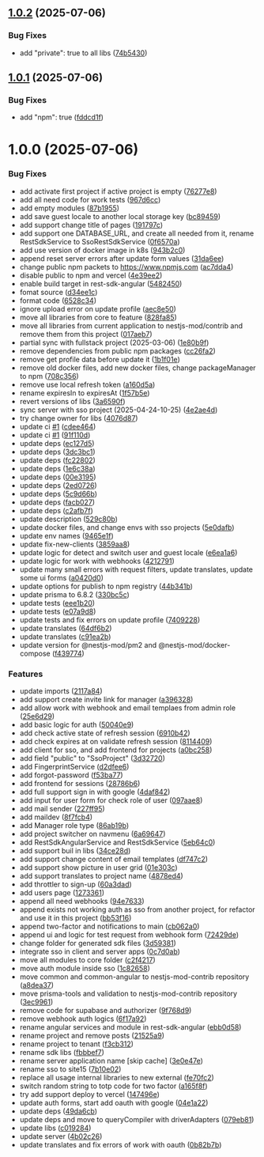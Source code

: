 ## [1.0.2](https://github.com/site15/site15.ru/compare/client-v1.0.1...client-v1.0.2) (2025-07-06)

### Bug Fixes

- add "private": true to all libs ([74b5430](https://github.com/site15/site15.ru/commit/74b5430a0798632627afac4fc0bbc309c5c9617b))

## [1.0.1](https://github.com/site15/site15.ru/compare/client-v1.0.0...client-v1.0.1) (2025-07-06)

### Bug Fixes

- add "npm": true ([fddcd1f](https://github.com/site15/site15.ru/commit/fddcd1f396f70c8923ef9b648a0f6bcca5f850d1))

# 1.0.0 (2025-07-06)

### Bug Fixes

- add activate first project if active project is empty ([76277e8](https://github.com/site15/site15.ru/commit/76277e8ec817e5031160ef44b62803a66c82f185))
- add all need code for work tests ([967d6cc](https://github.com/site15/site15.ru/commit/967d6ccb431936e5583140be0517383d10f5fc3e))
- add empty modules ([87b1955](https://github.com/site15/site15.ru/commit/87b195577533fcd729c241474105f9b30e227a8b))
- add save guest locale to another local storage key ([bc89459](https://github.com/site15/site15.ru/commit/bc89459f50062a886e772529ed7c532f3a4202b3))
- add support change title of pages ([191797c](https://github.com/site15/site15.ru/commit/191797ccab67ca1c710f331487f42063fa2512fc))
- add support one DATABASE_URL, and create all needed from it, rename RestSdkService to SsoRestSdkService ([0f6570a](https://github.com/site15/site15.ru/commit/0f6570a1a8f06bed7c5fb0a1ccd81f5830624e54))
- add use version of docker image in k8s ([943b2c0](https://github.com/site15/site15.ru/commit/943b2c07bb2fcd64abec753816a0c7213612e423))
- append reset server errors after update form values ([31da6ee](https://github.com/site15/site15.ru/commit/31da6ee1130f1f8eb735746881a7d07d6ee57f5d))
- change public npm packets to https://www.npmjs.com ([ac7dda4](https://github.com/site15/site15.ru/commit/ac7dda4dca3a7769c73cfe7e10d30e1c6a7db895))
- disable public to npm and vercel ([4e39ee2](https://github.com/site15/site15.ru/commit/4e39ee2f419e94f9f9002c2b081cb417abba6f04))
- enable build target in rest-sdk-angular ([5482450](https://github.com/site15/site15.ru/commit/5482450efe78ae6f75cf967de3c46d34b4f494ec))
- fomat source ([d34ee1c](https://github.com/site15/site15.ru/commit/d34ee1c1f057bcc04227590b70331b9cffae189f))
- format code ([6528c34](https://github.com/site15/site15.ru/commit/6528c34512871ad18043348b8922ebe574ba1f1e))
- ignore upload error on update profile ([aec8e50](https://github.com/site15/site15.ru/commit/aec8e50780d680dffa88c99e41fa74844ff186f3))
- move all libraries from core to feature ([828fa85](https://github.com/site15/site15.ru/commit/828fa85e660ae54873e411caccafb5ce62a91c99))
- move all libraries from current application to nestjs-mod/contrib and remove them from this project ([017aeb7](https://github.com/site15/site15.ru/commit/017aeb7af5812bd774f0a681ede9207034fdb80c))
- partial sync with fullstack project (2025-03-06) ([1e80b9f](https://github.com/site15/site15.ru/commit/1e80b9fa5bf61c2669ad8eafdfa7a3f9f980577f))
- remove dependencies from public npm packages ([cc26fa2](https://github.com/site15/site15.ru/commit/cc26fa2d79e076fb9ff03307176b1652e0639644))
- remove get profile data before update it ([1b1f01e](https://github.com/site15/site15.ru/commit/1b1f01e0e87cc3f3c54c1a60ae69a99cc0e90c30))
- remove old docker files, add new docker files, change packageManager to npm ([708c356](https://github.com/site15/site15.ru/commit/708c3566eee1c739b1a5f00a246e3c07dfa294fe))
- remove use local refresh token ([a160d5a](https://github.com/site15/site15.ru/commit/a160d5a51c95997083ea409efed546ebafce9250))
- rename expiresIn to expiresAt ([1f57b5e](https://github.com/site15/site15.ru/commit/1f57b5e1943fbe560dad0ddc99be6c038d566cb2))
- revert versions of libs ([3a6590f](https://github.com/site15/site15.ru/commit/3a6590f16fec440b615f051bece7fc4b3beace4e))
- sync server with sso project (2025-04-24-10-25) ([4e2ae4d](https://github.com/site15/site15.ru/commit/4e2ae4d44bf61b799b8552a2b2d1753cfab3ae8c))
- try change owner for libs ([4076d87](https://github.com/site15/site15.ru/commit/4076d877660723c4d332a58361887b379abe4135))
- update ci [#1](https://github.com/site15/site15.ru/issues/1) ([cdee464](https://github.com/site15/site15.ru/commit/cdee46463c263d84dceac877913bef5c395e5beb))
- update ci [#1](https://github.com/site15/site15.ru/issues/1) ([91f110d](https://github.com/site15/site15.ru/commit/91f110dcba4ebe860267a56c4b1980da6cf39e2f))
- update deps ([ec127d5](https://github.com/site15/site15.ru/commit/ec127d5d33008b001b4bdaecee755f6440b75f20))
- update deps ([3dc3bc1](https://github.com/site15/site15.ru/commit/3dc3bc11ce5c6c28200f246626f07e7a08d91ddd))
- update deps ([fc22802](https://github.com/site15/site15.ru/commit/fc228028b668b96c9e6f5def5f91de44ad9c9733))
- update deps ([1e6c38a](https://github.com/site15/site15.ru/commit/1e6c38a75e902eb6c4ea1dbbe88df46a48cf4196))
- update deps ([00e3195](https://github.com/site15/site15.ru/commit/00e3195635b66fa560b765b6b118644163cf17ab))
- update deps ([2ed0726](https://github.com/site15/site15.ru/commit/2ed07262a9c3a3a6e92c98ef67500e0651e9574d))
- update deps ([5c9d66b](https://github.com/site15/site15.ru/commit/5c9d66ba12cf6e3c257da292caf6e813e45d002b))
- update deps ([facb027](https://github.com/site15/site15.ru/commit/facb027b42d715804c1f2131f8eb9c0ef25df3d6))
- update deps ([c2afb7f](https://github.com/site15/site15.ru/commit/c2afb7f6dc3754184d5889bdd3d18274bfa28ed9))
- update description ([529c80b](https://github.com/site15/site15.ru/commit/529c80b829dc13ba8dfe053483fd3d17b9c2586a))
- update docker files, and change envs with sso projects ([5e0dafb](https://github.com/site15/site15.ru/commit/5e0dafbc19ac45a276519851ba914971c249790a))
- update env names ([9465e1f](https://github.com/site15/site15.ru/commit/9465e1fa1bfa92cb9704e4476a33ff2f4fe72195))
- update fix-new-clients ([3859aa8](https://github.com/site15/site15.ru/commit/3859aa8dc058c604c513afe1c0cca36bcf4ef480))
- update logic for detect and switch user and guest locale ([e6ea1a6](https://github.com/site15/site15.ru/commit/e6ea1a6aefd80a2279dfece81905de610844e1d9))
- update logic for work with webhooks ([4212791](https://github.com/site15/site15.ru/commit/4212791a4e93c822a0c03b2682e7d0b7de12331c))
- update many small errors with request filters, update translates, update some ui forms ([a0420d0](https://github.com/site15/site15.ru/commit/a0420d00c581f585b4ed3e40567b6151d4b8ab0e))
- update options for publish to npm registry ([44b341b](https://github.com/site15/site15.ru/commit/44b341bf31c8dd4009c28f4b8d7d81d61162eab5))
- update prisma to 6.8.2 ([330bc5c](https://github.com/site15/site15.ru/commit/330bc5ca2c7d9a1c5d13839c0efbad98f395a91a))
- update tests ([eee1b20](https://github.com/site15/site15.ru/commit/eee1b2019bd6da191b740968b7515e5ffbca6a01))
- update tests ([e07a9d8](https://github.com/site15/site15.ru/commit/e07a9d81ed22e6b0c8b6c3ef8fc603217c478f13))
- update tests and fix errors on update profile ([7409228](https://github.com/site15/site15.ru/commit/7409228aba3a66219b97631528346aba94a01fdf))
- update translates ([64df6b2](https://github.com/site15/site15.ru/commit/64df6b2e5d63d6e5bd683007227b55a76a3e27ec))
- update translates ([c91ea2b](https://github.com/site15/site15.ru/commit/c91ea2b70d31661c7ec112709174f77a2487ce5e))
- update version for @nestjs-mod/pm2 and @nestjs-mod/docker-compose ([f439774](https://github.com/site15/site15.ru/commit/f43977470ff085e5bf9b29781bd98c49a4c24781))

### Features

- update imports ([2117a84](https://github.com/site15/site15.ru/commit/2117a84da323cf2b6d1acc811fea185b67e431e9))
- add support create invite link for manager ([a396328](https://github.com/site15/site15.ru/commit/a396328acbe905cd450d9a65ac36357729732061))
- add allow work with webhook and email templaes from admin role ([25e6d29](https://github.com/site15/site15.ru/commit/25e6d294d4257871fb8968f3e2d3c60cd73d844b))
- add basic logic for auth ([50040e9](https://github.com/site15/site15.ru/commit/50040e96767f492dc9188f5202b98057ada0426a))
- add check active state of refresh session ([6910b42](https://github.com/site15/site15.ru/commit/6910b42a4711677dd3d1762648d2d8cd32f315e9))
- add check expires at on validate refresh session ([8114409](https://github.com/site15/site15.ru/commit/811440974503f825f85096cdbd83cd44e74897d1))
- add client for sso, and add frontend for projects ([a0bc258](https://github.com/site15/site15.ru/commit/a0bc258eb4dbcfc55719fd5799da9b53b46a79a4))
- add field "public" to "SsoProject" ([3d32720](https://github.com/site15/site15.ru/commit/3d327201326f98a44c1a615913393960d2804899))
- add FingerprintService ([d2dfee6](https://github.com/site15/site15.ru/commit/d2dfee6822e8971ef105870ca7f4b1bba23df827))
- add forgot-password ([f53ba77](https://github.com/site15/site15.ru/commit/f53ba773e6f5513592455775a28da3b1101e3982))
- add frontend for sessions ([28786b6](https://github.com/site15/site15.ru/commit/28786b6a6721811ee275f0560fd224e830a5d9d2))
- add full support sign in with google ([4daf842](https://github.com/site15/site15.ru/commit/4daf8428cb8f245dc4301d12b4fc6de1944c5787))
- add input for user form for check role of user ([097aae8](https://github.com/site15/site15.ru/commit/097aae869b2c50f6a3eb02108aac432d8984bce4))
- add mail sender ([227ff95](https://github.com/site15/site15.ru/commit/227ff95292d6ccdf77ebe921137ef80cdf4e5425))
- add maildev ([8f7fcb4](https://github.com/site15/site15.ru/commit/8f7fcb4319c3440570492eacc8bbec2b1a776987))
- add Manager role type ([86ab19b](https://github.com/site15/site15.ru/commit/86ab19b335a578bfa5c69f6a4c38e6ea55152df5))
- add project switcher on navmenu ([6a69647](https://github.com/site15/site15.ru/commit/6a69647ab48cbe3eb3060a8081c606782a7a4ccb))
- add RestSdkAngularService and RestSdkService ([5eb64c0](https://github.com/site15/site15.ru/commit/5eb64c0de8e5f15860106d54c6a3ac1694efccd0))
- add support buil in libs ([34ce28d](https://github.com/site15/site15.ru/commit/34ce28de38ca136a616ab3d465426bfde506a6bc))
- add support change content of email templates ([df747c2](https://github.com/site15/site15.ru/commit/df747c243d908a6b1ee2f62e234600d33621e6d8))
- add support show picture in user grid ([01e303c](https://github.com/site15/site15.ru/commit/01e303ceb5e737d667bf82a8e47dc6919938acb8))
- add support translates to project name ([4878ed4](https://github.com/site15/site15.ru/commit/4878ed4a4907cf77324a291035c53c2cf738e878))
- add throttler to sign-up ([60a3dad](https://github.com/site15/site15.ru/commit/60a3dadf1920c8dcce4e9a5d3fbad4455deaa91e))
- add users page ([1273361](https://github.com/site15/site15.ru/commit/1273361a74ccf8dea01a21754cfd0ddd85161cc8))
- append all need webhooks ([94e7633](https://github.com/site15/site15.ru/commit/94e7633f444ff3b624c2878a3fed70d341e3124f))
- append exists not working auth as sso from another project, for refactor and use it in this project ([bb53f16](https://github.com/site15/site15.ru/commit/bb53f168b3a54301ad1101a4912a4532e837fdb5))
- append two-factor and notifications to main ([cb062a0](https://github.com/site15/site15.ru/commit/cb062a0d4ed22cca05cffd21fd7f12990d8ef0f8))
- append ui and logic for test request from webhook form ([72429de](https://github.com/site15/site15.ru/commit/72429de3c71d15253934ae493e2c4f5f04b393df))
- change folder for generated sdk files ([3d59381](https://github.com/site15/site15.ru/commit/3d593810d39825a6214d852a7103b81699e18253))
- integrate sso in client and server apps ([0c7d0ab](https://github.com/site15/site15.ru/commit/0c7d0abe380ccc0d5f37cb31a415197956751a23))
- move all modules to core folder ([c2f4217](https://github.com/site15/site15.ru/commit/c2f42173be9f5ec65a34b4d6acd791cbc2363d06))
- move auth module inside sso ([1c82658](https://github.com/site15/site15.ru/commit/1c82658b995bb772699af42f67042bef3c0fde14))
- move common and common-angular to nestjs-mod-contrib repository ([a8dea37](https://github.com/site15/site15.ru/commit/a8dea37a2d693b700bca3508a96feb6ecf740859))
- move prisma-tools and validation to nestjs-mod-contrib repository ([3ec9961](https://github.com/site15/site15.ru/commit/3ec996134954003fc1f8c33903ed811cd68e6fb1))
- remove code for supabase and authorizer ([9f768d9](https://github.com/site15/site15.ru/commit/9f768d9f729a15fab4928dda78751a589a9b4a46))
- remove webhook auth logics ([6f17a92](https://github.com/site15/site15.ru/commit/6f17a92d1b9ff1efe0d7d1bfebb402c4137b840f))
- rename angular services and module in rest-sdk-angular ([ebb0d58](https://github.com/site15/site15.ru/commit/ebb0d58d150157aecb260c84422f40de8108e74e))
- rename project and remove posts ([21525a9](https://github.com/site15/site15.ru/commit/21525a91c791aa34f6996aeacd953101219aa28d))
- rename project to tenant ([f3cb312](https://github.com/site15/site15.ru/commit/f3cb312e2d0394eaea832fda9d44122cab8de034))
- rename sdk libs ([fbbbef7](https://github.com/site15/site15.ru/commit/fbbbef713bc67a17b5fb0e5332c1c422fd6b1952))
- rename server application name [skip cache] ([3e0e47e](https://github.com/site15/site15.ru/commit/3e0e47ee583dbdb725b698d438cad07c8d29324d))
- rename sso to site15 ([7b10e02](https://github.com/site15/site15.ru/commit/7b10e02d763f4fc69768575e7898abc45e62ee41))
- replace all usage internal libraries to new external ([fe70fc2](https://github.com/site15/site15.ru/commit/fe70fc2488b7a1b0696e5681066d9a982608ab1b))
- switch random string to totp code for two factor ([a165f8f](https://github.com/site15/site15.ru/commit/a165f8ff432d8304f1e9d3c4d998e55841ebc002))
- try add support deploy to vercel ([147496e](https://github.com/site15/site15.ru/commit/147496e7b2d37744f229f22cd6b97fc25b75ed9a))
- update auth forms, start add oauth with google ([04e1a22](https://github.com/site15/site15.ru/commit/04e1a22cb0bc317497fa8cf826b71c2c54f31f00))
- update deps ([49da6cb](https://github.com/site15/site15.ru/commit/49da6cb9586a79628fd4daf5925ff1288e60f024))
- update deps and move to queryCompiler with driverAdapters ([079eb81](https://github.com/site15/site15.ru/commit/079eb81f672aca1780bb0caca928ead3582b1b0a))
- update libs ([c019284](https://github.com/site15/site15.ru/commit/c0192841108b6d30e0bd84f1a4cfbbbf05bdc84e))
- update server ([4b02c26](https://github.com/site15/site15.ru/commit/4b02c2669766391d990a29ee24ff42cb345bda60))
- update translates and fix errors of work with oauth ([0b82b7b](https://github.com/site15/site15.ru/commit/0b82b7bb9f5eae313b2495583cf11fff3e462fde))
